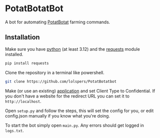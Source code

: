 # PotatBotatBot
A bot for automating [PotatBotat](https://potat.app) farming commands.

## Installation
Make sure you have [python](https://www.python.org/downloads/) (at least 3.12) and the [requests](https://pypi.org/project/requests/) module installed.
```bash
pip install requests
```

Clone the repository in a terminal like powershell.
```bash
git clone https://github.com/lolspers/PotatBotatbot
```

Make (or use an existing) [application](https://dev.twitch.tv/console/apps) and set Client Type to Confidential.
If you don't have a website for the redirect URL you can set it to `http://localhost`.

Open `setup.py` and follow the steps, this will set the config for you, or edit config.json manually if you know what you're doing.

To start the bot simply open `main.py`.
Any errors should get logged in `logs.txt`.